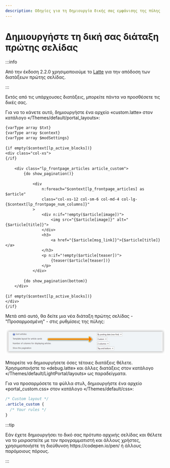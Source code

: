 ```yaml
---
description: Οδηγίες για τη δημιουργία δικής σας εμφάνισης της πύλης
---
```


# Δημιουργήστε τη δική σας διάταξη πρώτης σελίδας

:::info

Από την έκδοση 2.2.0 χρησιμοποιούμε το [Latte](https://latte.nette.org/syntax) για την απόδοση των διατάξεων πρώτης σελίδας.

:::

Εκτός από τις υπάρχουσες διατάξεις, μπορείτε πάντα να προσθέσετε τις δικές σας.

Για να το κάνετε αυτό, δημιουργήστε ένα αρχείο «custom.latte» στον κατάλογο «/Themes/default/portal_layouts»:

```php:line-numbers {9}
{varType array $txt}
{varType array $context}
{varType array $modSettings}

{if empty($context[lp_active_blocks])}
<div class="col-xs">
{/if}

    <div class="lp_frontpage_articles article_custom">
        {do show_pagination()}

            <div
                n:foreach="$context[lp_frontpage_articles] as $article"
                class="col-xs-12 col-sm-6 col-md-4 col-lg-{$context[lp_frontpage_num_columns]}"
            >
                <div n:if="!empty($article[image])">
                    <img src="{$article[image]}" alt="{$article[title]}">
                </div>
                <h3>
                    <a href="{$article[msg_link]}">{$article[title]}</a>
                </h3>
                <p n:if="!empty($article[teaser])">
                    {teaser($article[teaser])}
                </p>
            </div>

        {do show_pagination(bottom)}
    </div>

{if empty($context[lp_active_blocks])}
</div>
{/if}
```

Μετά από αυτό, θα δείτε μια νέα διάταξη πρώτης σελίδας - "Προσαρμοσμένη" - στις ρυθμίσεις της πύλης:

![Select custom template](set_custom_template.png)

Μπορείτε να δημιουργήσετε όσες τέτοιες διατάξεις θέλετε. Χρησιμοποιήστε το «debug.latte» και άλλες διατάξεις στον κατάλογο «/Themes/default/LightPortal/layouts» ως παραδείγματα.

Για να προσαρμόσετε τα φύλλα στυλ, δημιουργήστε ένα αρχείο «portal_custom.css» στον κατάλογο «/Themes/default/css»:

```css {3}
/* Custom layout */
.article_custom {
  /* Your rules */
}
```

:::tip

Εάν έχετε δημιουργήσει το δικό σας πρότυπο αρχικής σελίδας και θέλετε να το μοιραστείτε με τον προγραμματιστή και άλλους χρήστες, χρησιμοποιήστε τη διεύθυνση https\://codepen.io/pen/ ή άλλους παρόμοιους πόρους.

:::
